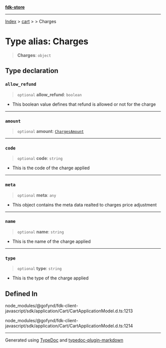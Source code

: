 [**fdk-store**](../../../README.md)
***

[Index](../../../API.md) > [cart](../../README.md) > [<internal>](../README.md) > Charges

# Type alias: Charges

> **Charges**: `object`

## Type declaration

### `allow_refund`

> `optional` **allow\_refund**: `boolean`

- This boolean value defines that refund
is allowed or not for the charge

***

### `amount`

> `optional` **amount**: [`ChargesAmount`](type-alias.ChargesAmount.md)

***

### `code`

> `optional` **code**: `string`

- This is the code of the charge applied

***

### `meta`

> `optional` **meta**: `any`

- This object contains the meta data realted to
charges price adjustment

***

### `name`

> `optional` **name**: `string`

- This is the name of the charge applied

***

### `type`

> `optional` **type**: `string`

- This is the type of the charge applied

## Defined In

node\_modules/@gofynd/fdk-client-javascript/sdk/application/Cart/CartApplicationModel.d.ts:1213

node\_modules/@gofynd/fdk-client-javascript/sdk/application/Cart/CartApplicationModel.d.ts:1214

***
Generated using [TypeDoc](https://typedoc.org/) and [typedoc-plugin-markdown](https://www.npmjs.com/package/typedoc-plugin-markdown)
